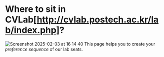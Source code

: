 # Where to sit in CVLab[http://cvlab.postech.ac.kr/lab/index.php]?

![Screenshot 2025-02-03 at 16 14 40](https://github.com/user-attachments/assets/abbc5e70-2667-4735-93d9-2727972f0b85)
This page helps you to create your *preference sequence* of our lab seats.
